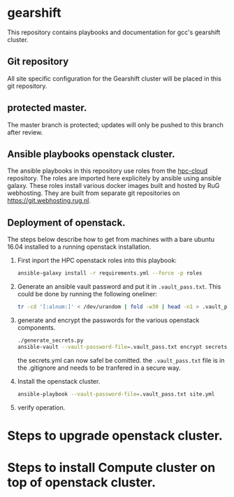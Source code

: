 # gearshift

This repository contains playbooks and documentation for gcc's gearshift cluster.

## Git repository
All site specific configuration for the Gearshift cluster will be placed in this git repository.

## protected master.
The master branch is protected; updates will only be pushed to this branch after review.

## Ansible playbooks openstack cluster.
The ansible playbooks in this repository use roles from the [hpc-cloud](https://git.webhosting.rug.nl/HPC/hpc-cloud) repository.
The roles are imported here explicitely by ansible using ansible galaxy.
These roles install various docker images built and hosted by RuG webhosting. They are built from separate git repositories on https://git.webhosting.rug.nl.

## Deployment of openstack.
The steps below describe how to get from machines with a bare ubuntu 16.04 installed to a running openstack installation.


1. First inport the HPC openstack roles into this playbook:

   ```bash
   ansible-galaxy install -r requirements.yml --force -p roles
   ```

2. Generate an ansible vault password and put it in `.vault_pass.txt`. This could be done by running the following oneliner:

   ```bash
   tr -cd '[:alnum:]' < /dev/urandom | fold -w30 | head -n1 > .vault_pass.txt
   ```

3. generate and encrypt the passwords for the various openstack components.

   ```bash
   ./generate_secrets.py
   ansible-vault --vault-password-file=.vault_pass.txt encrypt secrets.yml
   ```
   the secrets.yml can now safel be comitted. the `.vault_pass.txt` file is in the .gitignore and needs to be tranfered in a secure way.

4. Install the openstack cluster.

   ```bash
   ansible-playbook --vault-password-file=.vault_pass.txt site.yml
   ```

5. verify operation.

# Steps to upgrade openstack cluster.

# Steps to install Compute cluster on top of openstack cluster.
